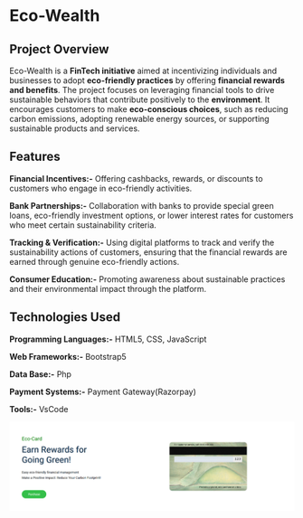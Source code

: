 # Eco-Wealth
## Project Overview
Eco-Wealth is a **FinTech initiative** aimed at incentivizing individuals and businesses to adopt **eco-friendly practices** by offering **financial rewards and benefits**. The project focuses on leveraging financial tools to drive sustainable behaviors that contribute positively to the **environment**. It encourages customers to make **eco-conscious choices**, such as reducing carbon emissions, adopting renewable energy sources, or supporting sustainable products and services.

## Features
**Financial Incentives:-** Offering cashbacks, rewards, or discounts to customers who engage in eco-friendly activities.

**Bank Partnerships:-** Collaboration with banks to provide special green loans, eco-friendly investment options, or lower interest rates for customers who meet certain sustainability criteria.

**Tracking & Verification:-** Using digital platforms to track and verify the sustainability actions of customers, ensuring that the financial rewards are earned through genuine eco-friendly actions.

**Consumer Education:-** Promoting awareness about sustainable practices and their environmental impact through the platform.

## Technologies Used

**Programming Languages:-** HTML5, CSS, JavaScript

**Web Frameworks:-** Bootstrap5

**Data Base:-** Php

**Payment Systems:-** Payment Gateway(Razorpay)

**Tools:-** VsCode

![alt text](Demo2.png)
